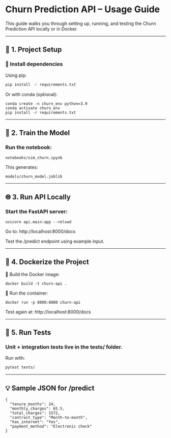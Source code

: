 # Churn Prediction API – Usage Guide

This guide walks you through setting up, running, and testing the Churn Prediction API locally or in Docker.

---

## 🔧 1. Project Setup

### 🔹 Install dependencies

Using pip:

```bash
pip install -r requirements.txt
```
Or with conda (optional):
```
conda create -n churn_env python=3.9
conda activate churn_env
pip install -r requirements.txt
```

---
## 🚀 2. Train the Model
### Run the notebook:
```aiignore
notebooks/sim_churn.ipynb
```
This generates:
```
models/churn_model.joblib
```

---
## 🌐 3. Run API Locally
### Start the FastAPI server:
```
uvicorn api.main:app --reload
```
Go to: http://localhost:8000/docs

Test the /predict endpoint using example input.

---
## 🐳 4. Dockerize the Project
🔹 Build the Docker image:
```
docker build -t churn-api .
```

🔹 Run the container:
```
docker run -p 8000:8000 churn-api
```

Test again at: http://localhost:8000/docs

---
## 🧪 5. Run Tests
### Unit + integration tests live in the tests/ folder.

Run with:
```e
pytest tests/
```

---
## 💡 Sample JSON for /predict

```
{
  "tenure_months": 24,
  "monthly_charges": 65.5,
  "total_charges": 1572,
  "contract_type": "Month-to-month",
  "has_internet": "Yes",
  "payment_method": "Electronic check"
}
```